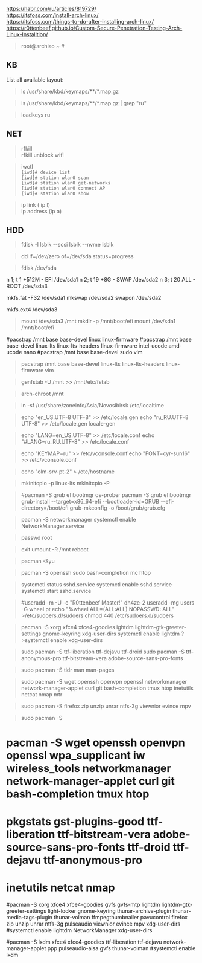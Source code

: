 https://habr.com/ru/articles/819729/  
https://itsfoss.com/install-arch-linux/  
https://itsfoss.com/things-to-do-after-installing-arch-linux/  
https://r0ttenbeef.github.io/Custom-Secure-Penetration-Testing-Arch-Linux-Installtion/  

>root@archiso ~ #

KB
---

List all available layout:

>ls /usr/share/kbd/keymaps/**/*.map.gz 


>ls /usr/share/kbd/keymaps/**/*.map.gz | grep "ru"  

>loadkeys ru

NET
---
> rfkill  
> rfkill unblock wifi  

> iwctl  
`[iwd]# device list`  
`[iwd]# station wlan0 scan`  
`[iwd]# station wlan0 get-networks`  
`[iwd]# station wlan0 connect AP`  
`[iwd]# station wlan0 show`  

> ip link ( ip l)  
> ip address (ip a)  


HDD
---

>fdisk -l
>lsblk --scsi
>lsblk --nvme
>lsblk

>dd if=/dev/zero of=/dev/sda status=progress

>fdisk /dev/sda

n 1; t 1 +512M - EFI /dev/sda1
n 2; t 19 +8G - SWAP /dev/sda2
n 3; t 20 ALL - ROOT /dev/sda3

mkfs.fat -F32 /dev/sda1
mkswap /dev/sda2
swapon /dev/sda2

mkfs.ext4 /dev/sda3

>mount /dev/sda3 /mnt
>mkdir -p /mnt/boot/efi
>mount /dev/sda1 /mnt/boot/efi

#pacstrap /mnt base base-devel linux linux-firmware
#pacstrap /mnt base base-devel linux-lts linux-lts-headers linux-firmware intel-ucode amd-ucode nano
#pacstrap /mnt base base-devel sudo vim
>pacstrap /mnt base base-devel linux-lts linux-lts-headers linux-firmware vim 

>genfstab -U /mnt >> /mnt/etc/fstab

>arch-chroot /mnt

>ln -sf /usr/share/zoneinfo/Asia/Novosibirsk /etc/localtime

>echo "en_US.UTF-8 UTF-8" >> /etc/locale.gen
>echo "ru_RU.UTF-8 UTF-8" >> /etc/locale.gen
>locale-gen

>echo "LANG=en_US.UTF-8" >> /etc/locale.conf
>echo "#LANG=ru_RU.UTF-8" >> /etc/locale.conf

>echo "KEYMAP=ru" >> /etc/vconsole.conf
>echo "FONT=cyr-sun16" >> /etc/vconsole.conf

>echo "olm-srv-pt-2" > /etc/hostname

>mkinitcpio -p linux-lts
>mkinitcpio -P 


>#pacman -S grub efibootmgr os-prober
>pacman -S grub efibootmgr
>grub-install --target=x86_64-efi --bootloader-id=GRUB --efi-directory=/boot/efi 
>grub-mkconfig -o /boot/grub/grub.cfg

>pacman -S networkmanager
>systemctl enable NetworkManager.service

>passwd root

>exit
>umount -R /mnt
>reboot

>pacman -Syu

>pacman -S openssh sudo bash-completion mc htop

>systemctl status sshd.service
>systemctl enable sshd.service
>systemctl start sshd.service

>#useradd -m -U -c "R0ttenbeef Master!" dh4ze-2
>useradd -mg users -G wheel pt
>echo "%wheel ALL=(ALL:ALL) NOPASSWD: ALL" >/etc/sudoers.d/sudoers
>chmod 440 /etc/sudoers.d/sudoers

>pacman -S xorg xfce4 xfce4-goodies ightdm lightdm-gtk-greeter-settings gnome-keyring xdg-user-dirs
>systemctl enable lightdm 
?>systemctl enable xdg-user-dirs

>sudo pacman -S ttf-liberation ttf-dejavu ttf-droid 
>sudo pacman -S ttf-anonymous-pro ttf-bitstream-vera adobe-source-sans-pro-fonts

>sudo pacman -S tldr man man-pages

>sudo pacman -S wget openssh openvpn openssl networkmanager network-manager-applet curl git bash-completion tmux htop inetutils netcat nmap mtr 

>sudo pacman -S firefox zip unzip unrar ntfs-3g viewnior evince mpv

>sudo pacman -S
 
# pacman -S wget openssh openvpn openssl wpa_supplicant iw wireless_tools networkmanager network-manager-applet curl git bash-completion tmux htop 
# pkgstats gst-plugins-good ttf-liberation ttf-bitstream-vera adobe-source-sans-pro-fonts ttf-droid ttf-dejavu ttf-anonymous-pro 
# inetutils netcat nmap

#pacman -S xorg xfce4 xfce4-goodies gvfs gvfs-mtp lightdm lightdm-gtk-greeter-settings light-locker gnome-keyring thunar-archive-plugin thunar-media-tags-plugin thunar-volman ffmpegthumbnailer pavucontrol firefox zip unzip unrar ntfs-3g pulseaudio viewnior evince mpv xdg-user-dirs
#systemctl enable lightdm NetworkManager xdg-user-dirs

#pacman -S lxdm xfce4 xfce4-goodies ttf-liberation ttf-dejavu network-manager-applet ppp pulseaudio-alsa gvfs thunar-volman
#systemctl enable lxdm
